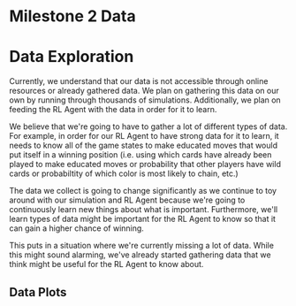 # Milestone 2 Data

# Data Exploration
Currently, we understand that our data is not accessible through online resources or already gathered data. 
We plan on gathering this data on our own by running through thousands of simulations. Additionally, we plan on feeding the RL Agent with the data in order for it to learn.

We believe that we're going to have to gather a lot of different types of data. For example, in order for our RL Agent to have strong data for it to learn, it needs to know all of the game states to make educated moves that would put itself in a winning position (i.e. using which cards have already been played to make educated moves or probability that other players have wild cards or probabiltity of which color is most likely to chain, etc.)

The data we collect is going to change significantly as we continue to toy around with our simulation and RL Agent because we're going to continuously learn new things about what is important.
Furthermore, we'll learn types of data might be important for the RL Agent to know so that it can gain a higher chance of winning. 

This puts in a situation where we're currently missing a lot of data. While this might sound alarming, we've already started gathering data that we think might be useful for the RL Agent to know about. 

## Data Plots
